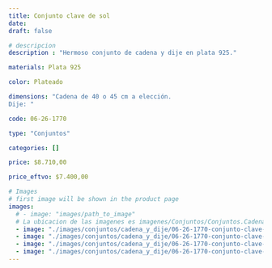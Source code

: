 ```yaml
---
title: Conjunto clave de sol
date: 
draft: false

# descripcion
description : "Hermoso conjunto de cadena y dije en plata 925."

materials: Plata 925

color: Plateado

dimensions: "Cadena de 40 o 45 cm a elección.
Dije: "

code: 06-26-1770

type: "Conjuntos"

categories: []

price: $8.710,00

price_eftvo: $7.400,00

# Images
# first image will be shown in the product page
images:
  # - image: "images/path_to_image"
  # La ubicacion de las imagenes es imagenes/Conjuntos/Conjuntos.Cadena y Dije/06-26-1770-conjunto-clave-de-sol
  - image: "./images/conjuntos/cadena_y_dije/06-26-1770-conjunto-clave-de-sol_a.jpg"
  - image: "./images/conjuntos/cadena_y_dije/06-26-1770-conjunto-clave-de-sol_b.jpg"
  - image: "./images/conjuntos/cadena_y_dije/06-26-1770-conjunto-clave-de-sol_c.jpg"
  - image: "./images/conjuntos/cadena_y_dije/06-26-1770-conjunto-clave-de-sol_d.jpg"
---
```

